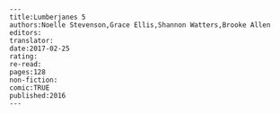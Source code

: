 
    ---
    title:Lumberjanes 5
    authors:Noelle Stevenson,Grace Ellis,Shannon Watters,Brooke Allen
    editors:
    translator:
    date:2017-02-25
    rating:
    re-read:
    pages:128
    non-fiction:
    comic:TRUE
    published:2016
    ---

    